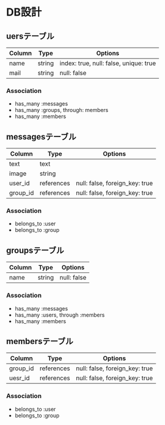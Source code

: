 # DB設計

## uersテーブル

|Column|Type|Options|
|------|----|-------|
|name|string|index: true, null: false, unique: true|
|mail|string|null: false|

### Association
- has_many :messages
- has_many :groups, through: members
- has_many :members

## messagesテーブル

|Column|Type|Options|
|------|----|-------|
|text|text||
|image|string||
|user_id|references|null: false, foreign_key: true|
|group_id|references|null: false, foreign_key: true|

### Association
- belongs_to :user
- belongs_to :group

## groupsテーブル

|Column|Type|Options|
|------|----|-------|
|name|string|null: false|

### Association
- has_many :messages
- has_many :users, through :members
- has_many :members

## membersテーブル

|Column|Type|Options|
|------|----|-------|
|group_id|references|null: false, foreign_key: true|
|uesr_id|references|null: false, foreign_key: true|

### Association
- belongs_to :user
- belongs_to :group
